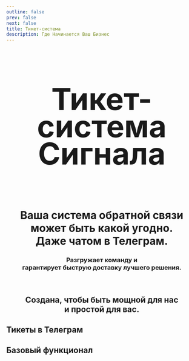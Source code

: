 ```yaml
---
outline: false
prev: false
next: false
title: Тикет-система
description: Где Начинается Ваш Бизнес
---
```


<SignalProductsSlider />

<div align="center">

<h1 class="responsive-heading">Тикет-система<br>Сигнала</h1>

<br>

<h1>
  <span>Ваша система обратной связи может быть какой угодно. </span><br class="mobile-break"> <span>Даже чатом в Телеграм.</span>
</h1>

<h3>
  Разгружает команду и <br class="mobile-break"> <strong>гарантирует быструю доставку лучшего решения.</strong>
</h3>

<br>

</div>

<TicketsSpecsSlider />

<div align="center">

## Создана, чтобы быть мощной для нас <br>и простой для вас.

</div>

## Тикеты в Телеграм

<TicketsExamples />

## Базовый функционал

<TicketsAccordion />

<style>
.responsive-heading {
  font-size: 80px !important;
  line-height: 0.9 !important;
}

@media screen and (max-width: 768px) {
  .responsive-heading {
    font-size: 65px !important;
    line-height: 1.1 !important;
  }
}

@media screen and (max-width: 480px) {
  .responsive-heading {
    font-size: 50px !important;
    line-height: 1.1 !important;
  }
}
</style>
